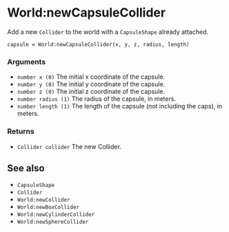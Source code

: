 <!--
category: reference
-->

World:newCapsuleCollider
===

Add a new `Collider` to the world with a `CapsuleShape` already attached.

    capsule = World:newCapsuleCollider(x, y, z, radius, length)

### Arguments

- `number x (0)` The initial x coordinate of the capsule.
- `number y (0)` The initial y coordinate of the capsule.
- `number z (0)` The initial z coordinate of the capsule.
- `number radius (1)` The radius of the capsule, in meters.
- `number length (1)` The length of the capsule (not including the caps), in meters.

### Returns

- `Collider collider` The new Collider.

See also
---

- `CapsuleShape`
- `Collider`
- `World:newCollider`
- `World:newBoxCollider`
- `World:newCylinderCollider`
- `World:newSphereCollider`
